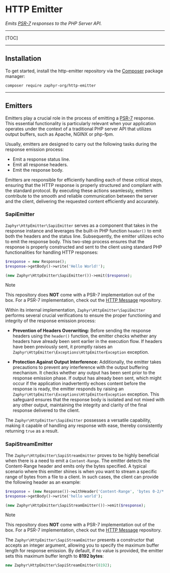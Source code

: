 # HTTP Emitter

_Emits [PSR-7](https://www.php-fig.org/psr/psr-7) responses to the PHP Server API._

---

[TOC]

---

## Installation

To get started, install the http-emitter repository via the [Composer](https://getcomposer.org/) package manager:

```console
composer require zaphyr-org/http-emitter
```

---

## Emitters

Emitters play a crucial role in the process of emitting a [PSR-7](https://www.php-fig.org/psr/psr-7) response.
This essential functionality is particularly relevant when your application operates under the context of a traditional
PHP server API that utilizes output buffers, such as Apache, NGINX or php-fpm.

Usually, emitters are designed to carry out the following tasks during the response emission process:

- Emit a response status line.
- Emit all response headers.
- Emit the response body.

Emitters are responsible for efficiently handling each of these critical steps, ensuring that the HTTP response is
properly structured and compliant with the standard protocol. By executing these actions seamlessly, emitters contribute
to the smooth and reliable communication between the server and the client, delivering the requested content efficiently
and accurately.

### SapiEmitter

`Zaphyr\HttpEmitter\SapiEmitter` serves as a component that takes in the response instance and leverages the built-in
PHP function `header()` to emit both the headers and the status line. Subsequently, the emitter utilizes echo to emit
the response body. This two-step process ensures that the response is properly constructed and sent to the client using
standard PHP functionalities for handling HTTP responses:

```php
$response = new Response();
$response->getBody()->write('Hello World!');

(new Zaphyr\HttpEmitter\SapiEmitter())->emit($response);
```

> [!NOTE]
> This repository does **NOT** come with a PSR-7 implementation out of the box. For a PSR-7 implementation, check out the
> [HTTP Message](/docs/repositories/latest/http-message) repository.

Within its internal implementation, `Zaphyr\HttpEmitter\SapiEmitter` performs several crucial verifications to ensure
the proper functioning and integrity of the response emission process:

- **Prevention of Headers Overwriting:** Before sending the response headers using the `header()` function, the emitter
  checks whether any headers have already been sent earlier in the execution flow. If headers have been previously sent,
  it promptly raises an `Zaphyr\HttpEmitter\Exceptions\HttpEmitterException` exception.

- **Protection Against Output Interference:** Additionally, the emitter takes precautions to prevent any interference
  with the output buffering mechanism. It checks whether any output has been sent prior to the response emission phase.
  If output has already been sent, which might occur if the application inadvertently echoes content before the response
  is ready, the emitter responds by raising an `Zaphyr\HttpEmitter\Exceptions\HttpEmitterException` exception.
  This safeguard ensures that the response body is isolated and not mixed with any other output, maintaining the integrity
  and clarity of the final response delivered to the client.

The `Zaphyr\HttpEmitter\SapiEmitter` possesses a versatile capability, making it capable of handling any response with
ease, thereby consistently returning `true` as a result.

### SapiStreamEmitter

The `Zaphyr\HttpEmitter\SapiStreamEmitter` proves to be highly beneficial when there is a need to emit a `Content-Range`.
The emitter detects the Content-Range header and emits only the bytes specified. A typical scenario where this emitter
shines is when you want to stream a specific range of bytes from a file to a client. In such cases, the client can
provide the following header as an example:

```php
$response = (new Response())->withHeader('Content-Range', 'bytes 0-2/*');
$response->getBody()->write('hello world');

(new Zaphyr\HttpEmitter\SapiStreamEmitter())->emit($response);
```

> [!NOTE]
> This repository does **NOT** come with a PSR-7 implementation out of the box. For a PSR-7 implementation, check out the
> [HTTP Message](/docs/repositories/latest/http-message) repository.

The `Zaphyr\HttpEmitter\SapiStreamEmitter` presents a constructor that accepts an integer argument, allowing you to
specify the maximum buffer length for response emission. By default, if no value is provided, the emitter sets this
maximum buffer length to **8192 bytes**:

```php
new Zaphyr\HttpEmitter\SapiStreamEmitter(8192);
```
